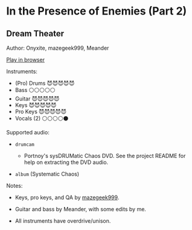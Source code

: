 # In the Presence of Enemies \(Part 2\)

## Dream Theater

Author: Onyxite, mazegeek999, Meander

[Play in browser](http://pages.cs.wisc.edu/~tolly/customs/?title=in-the-presence-of-enemies-pt-2&artist=dream-theater)

Instruments:

  * (Pro) Drums 😈😈😈😈😈
  * Bass ⚪️⚪️⚪️⚪️⚪️
  * Guitar 😈😈😈😈😈
  * Keys 😈😈😈😈😈
  * Pro Keys 😈😈😈😈😈
  * Vocals (2) ⚪️⚪️⚪️⚪️⚫️

Supported audio:

  * `drumcam`

    * Portnoy's sysDRUMatic Chaos DVD. See the project README for help on extracting the DVD audio.

  * `album` (Systematic Chaos)

Notes:

  * Keys, pro keys, and QA by [mazegeek999](http://pksage.com/ccc/IPS/index.php?/topic/13775-mazegeeks-customs-1117-tarkus-by-emerson-lake-palmer/).

  * Guitar and bass by Meander, with some edits by me.

  * All instruments have overdrive/unison.

